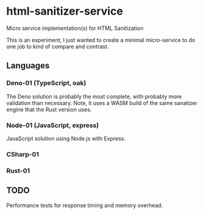 # html-sanitizer-service

Micro service implementation(s) for HTML Sanitization

This is an experiment, I just wanted to create a minimal micro-service to do one job to kind of compare and contrast.

## Languages

### Deno-01 (TypeScript, oak)

The Deno solution is probably the most complete, with probably more validation than necessary. Note, it uses a WASM build of the same sanatizer engine that the Rust version uses.

### Node-01 (JavaScript, express)

JavaScript solution using Node.js with Express.

### CSharp-01

### Rust-01

## TODO

Performance tests for response timing and memory overhead.
